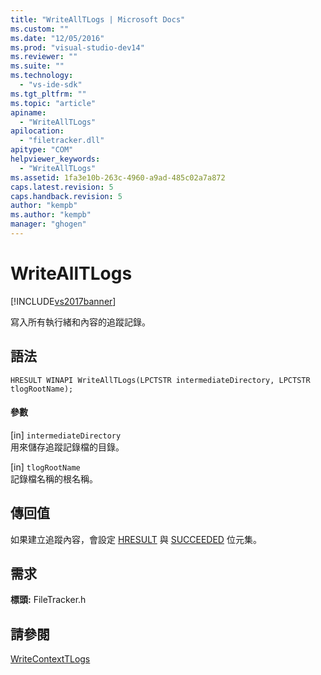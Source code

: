 ```yaml
---
title: "WriteAllTLogs | Microsoft Docs"
ms.custom: ""
ms.date: "12/05/2016"
ms.prod: "visual-studio-dev14"
ms.reviewer: ""
ms.suite: ""
ms.technology: 
  - "vs-ide-sdk"
ms.tgt_pltfrm: ""
ms.topic: "article"
apiname: 
  - "WriteAllTLogs"
apilocation: 
  - "filetracker.dll"
apitype: "COM"
helpviewer_keywords: 
  - "WriteAllTLogs"
ms.assetid: 1fa3e10b-263c-4960-a9ad-485c02a7a872
caps.latest.revision: 5
caps.handback.revision: 5
author: "kempb"
ms.author: "kempb"
manager: "ghogen"
---
```

# WriteAllTLogs
[!INCLUDE[vs2017banner](../code-quality/includes/vs2017banner.md)]

寫入所有執行緒和內容的追蹤記錄。  
  
## 語法  
  
```  
HRESULT WINAPI WriteAllTLogs(LPCTSTR intermediateDirectory, LPCTSTR tlogRootName);  
```  
  
#### 參數  
 \[in\] `intermediateDirectory`  
 用來儲存追蹤記錄檔的目錄。  
  
 \[in\] `tlogRootName`  
 記錄檔名稱的根名稱。  
  
## 傳回值  
 如果建立追蹤內容，會設定 [HRESULT](assetId:///HRESULT?qualifyHint=False&autoUpgrade=True) 與 [SUCCEEDED](assetId:///SUCCEEDED?qualifyHint=False&autoUpgrade=True) 位元集。  
  
## 需求  
 **標頭:** FileTracker.h  
  
## 請參閱  
 [WriteContextTLogs](../msbuild/writecontexttlogs.md)